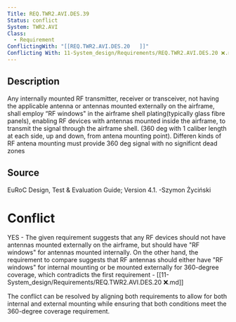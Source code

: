```yaml
---
Title: REQ.TWR2.AVI.DES.39
Status: conflict
System: TWR2.AVI
Class:
  - Requirement
ConflictingWith: "[[REQ.TWR2.AVI.DES.20   ]]"
Conflicting With: 11-System_design/Requirements/REQ.TWR2.AVI.DES.20 ❌.md
---
```


## Description

Any internally mounted RF transmitter, receiver or transceiver, not having the applicable antenna or antennas mounted externally on the airframe, shall employ “RF windows" in the airframe shell plating(typically glass fibre panels), enabling RF devices with antennas mounted inside the airframe, to transmit the signal through the airframe shell. (360 deg with 1 caliber length at each side, up and down, from antena mounting point). Differen kinds of RF antena mounting must provide 360 deg signal with no significnt dead zones

## Source

EuRoC Design, Test & Evaluation Guide; Version 4.1. -Szymon Życiński

# Conflict


YES - The given requirement suggests that any RF devices should not have antennas mounted externally on the airframe, but should have "RF windows" for antennas mounted internally. On the other hand, the requirement to compare suggests that RF antennas should either have "RF windows" for internal mounting or be mounted externally for 360-degree coverage, which contradicts the first requirement - [[11-System_design/Requirements/REQ.TWR2.AVI.DES.20 ❌.md]]

The conflict can be resolved by aligning both requirements to allow for both internal and external mounting while ensuring that both conditions meet the 360-degree coverage requirement.